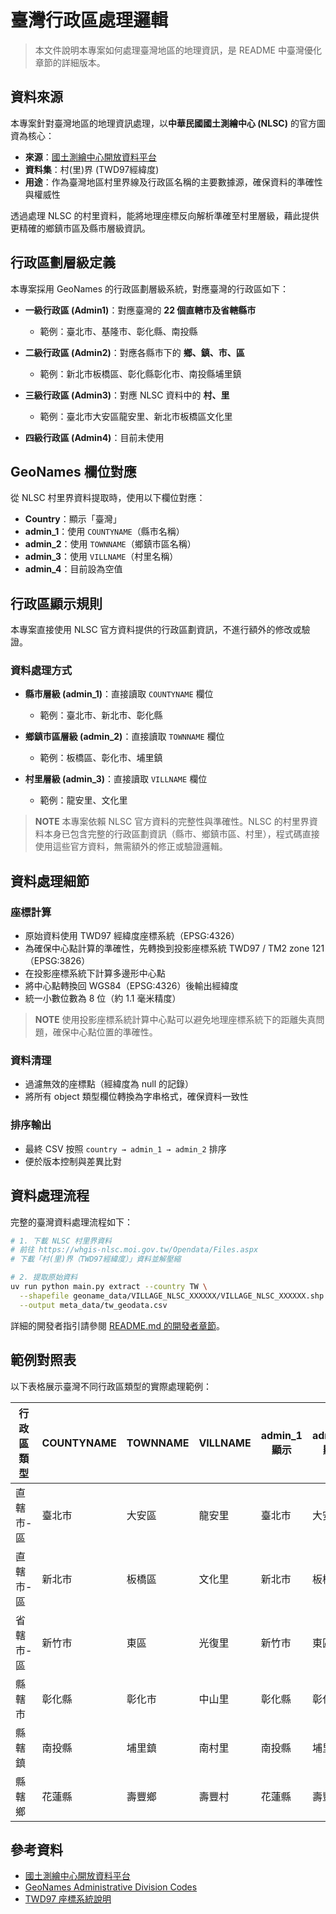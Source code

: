# 臺灣行政區處理邏輯

> 本文件說明本專案如何處理臺灣地區的地理資訊，是 README 中臺灣優化章節的詳細版本。

## 資料來源

本專案針對臺灣地區的地理資訊處理，以**中華民國國土測繪中心 (NLSC)** 的官方圖資為核心：

- **來源**：[國土測繪中心開放資料平台](https://whgis-nlsc.moi.gov.tw/Opendata/Files.aspx)
- **資料集**：村(里)界 (TWD97經緯度)
- **用途**：作為臺灣地區村里界線及行政區名稱的主要數據源，確保資料的準確性與權威性

透過處理 NLSC 的村里資料，能將地理座標反向解析準確至村里層級，藉此提供更精確的鄉鎮市區及縣市層級資訊。

## 行政區劃層級定義

本專案採用 GeoNames 的行政區劃層級系統，對應臺灣的行政區如下：

- **一級行政區 (Admin1)**：對應臺灣的 **22 個直轄市及省轄縣市**
  - 範例：臺北市、基隆市、彰化縣、南投縣

- **二級行政區 (Admin2)**：對應各縣市下的 **鄉、鎮、市、區**
  - 範例：新北市板橋區、彰化縣彰化市、南投縣埔里鎮

- **三級行政區 (Admin3)**：對應 NLSC 資料中的 **村、里**
  - 範例：臺北市大安區龍安里、新北市板橋區文化里

- **四級行政區 (Admin4)**：目前未使用

## GeoNames 欄位對應

從 NLSC 村里界資料提取時，使用以下欄位對應：

- **Country**：顯示「臺灣」
- **admin_1**：使用 `COUNTYNAME`（縣市名稱）
- **admin_2**：使用 `TOWNNAME`（鄉鎮市區名稱）
- **admin_3**：使用 `VILLNAME`（村里名稱）
- **admin_4**：目前設為空值

## 行政區顯示規則

本專案直接使用 NLSC 官方資料提供的行政區劃資訊，不進行額外的修改或驗證。

### 資料處理方式

- **縣市層級 (admin_1)**：直接讀取 `COUNTYNAME` 欄位
  - 範例：臺北市、新北市、彰化縣

- **鄉鎮市區層級 (admin_2)**：直接讀取 `TOWNNAME` 欄位
  - 範例：板橋區、彰化市、埔里鎮

- **村里層級 (admin_3)**：直接讀取 `VILLNAME` 欄位
  - 範例：龍安里、文化里

> **NOTE**
> 本專案依賴 NLSC 官方資料的完整性與準確性。NLSC 的村里界資料本身已包含完整的行政區劃資訊（縣市、鄉鎮市區、村里），程式碼直接使用這些官方資料，無需額外的修正或驗證邏輯。

## 資料處理細節

### 座標計算

- 原始資料使用 TWD97 經緯度座標系統（EPSG:4326）
- 為確保中心點計算的準確性，先轉換到投影座標系統 TWD97 / TM2 zone 121（EPSG:3826）
- 在投影座標系統下計算多邊形中心點
- 將中心點轉換回 WGS84（EPSG:4326）後輸出經緯度
- 統一小數位數為 8 位（約 1.1 毫米精度）

> **NOTE**
> 使用投影座標系統計算中心點可以避免地理座標系統下的距離失真問題，確保中心點位置的準確性。

### 資料清理

- 過濾無效的座標點（經緯度為 null 的記錄）
- 將所有 object 類型欄位轉換為字串格式，確保資料一致性

### 排序輸出

- 最終 CSV 按照 `country → admin_1 → admin_2` 排序
- 便於版本控制與差異比對

## 資料處理流程

完整的臺灣資料處理流程如下：

```bash
# 1. 下載 NLSC 村里界資料
# 前往 https://whgis-nlsc.moi.gov.tw/Opendata/Files.aspx
# 下載「村(里)界（TWD97經緯度）」資料並解壓縮

# 2. 提取原始資料
uv run python main.py extract --country TW \
  --shapefile geoname_data/VILLAGE_NLSC_XXXXXX/VILLAGE_NLSC_XXXXXX.shp \
  --output meta_data/tw_geodata.csv
```

詳細的開發者指引請參閱 [README.md 的開發者章節](../../README.md#開發者本地資料處理)。

## 範例對照表

以下表格展示臺灣不同行政區類型的實際處理範例：

| 行政區類型 | COUNTYNAME | TOWNNAME | VILLNAME | admin_1 顯示 | admin_2 顯示 | admin_3 顯示 |
|-----------|-----------|----------|----------|-------------|-------------|-------------|
| 直轄市-區 | 臺北市 | 大安區 | 龍安里 | 臺北市 | 大安區 | 龍安里 |
| 直轄市-區 | 新北市 | 板橋區 | 文化里 | 新北市 | 板橋區 | 文化里 |
| 省轄市-區 | 新竹市 | 東區 | 光復里 | 新竹市 | 東區 | 光復里 |
| 縣轄市 | 彰化縣 | 彰化市 | 中山里 | 彰化縣 | 彰化市 | 中山里 |
| 縣轄鎮 | 南投縣 | 埔里鎮 | 南村里 | 南投縣 | 埔里鎮 | 南村里 |
| 縣轄鄉 | 花蓮縣 | 壽豐鄉 | 壽豐村 | 花蓮縣 | 壽豐鄉 | 壽豐村 |

## 參考資料

- [國土測繪中心開放資料平台](https://whgis-nlsc.moi.gov.tw/Opendata/Files.aspx)
- [GeoNames Administrative Division Codes](https://www.geonames.org/export/codes.html)
- [TWD97 座標系統說明](https://www.sunriver.com.tw/grid_tm2.htm)
